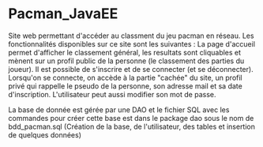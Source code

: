 # Pacman_JavaEE

Site web permettant d'accéder au classment du jeu pacman en réseau.
Les fonctionnalités disponibles sur ce site sont les suivantes :
La page d'accueil permet d'afficher le classement général, les resultats sont cliquables et mènent sur un profil
public de la personne (le classement des parties du joueur).
Il est possible de s'inscrire et de se connecter (et se déconnecter). Lorsqu'on se connecte, on accède à la partie "cachée" du site,
un profil privé qui rappelle le pseudo de la personne, son adresse mail et sa date d'inscription. L'utilisateur peut aussi 
modifier son mot de passe.

La base de donnée est gérée par une DAO et le fichier SQL avec les commandes pour créer cette base est dans le package dao sous 
le nom de bdd_pacman.sql (Création de la base, de l'utilisateur, des tables et insertion de quelques données)

